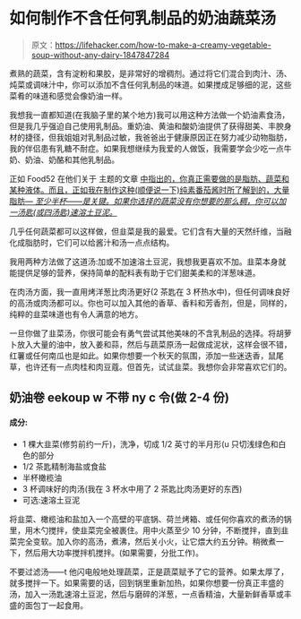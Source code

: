 # 如何制作不含任何乳制品的奶油蔬菜汤

> 原文：<https://lifehacker.com/how-to-make-a-creamy-vegetable-soup-without-any-dairy-1847847284>

煮熟的蔬菜，含有淀粉和果胶，是非常好的增稠剂。通过将它们混合到肉汁、汤、炖菜或调味汁中，你可以添加不含任何乳制品的味道。如果搅成足够细的泥，这些菜肴的味道和感觉会像奶油一样。



我想我一直都知道(在我脑子里的某个地方)我可以用这种方法做一个奶油素食汤，但是我几乎强迫自己使用乳制品。重奶油、黄油和酸奶油提供了获得甜美、丰腴身材的捷径，但我姐姐对乳制品过敏，我爸爸出于健康原因正在努力减少动物脂肪，我的伴侣患有乳糖不耐症。如果我想继续为我爱的人做饭，我需要学会少吃一点牛奶、奶油、奶酪和其他乳制品。

正如 Food52 在他们关于 主题的文章 [中指出的，你真正需要做的是脂肪、蔬菜和某种液体。而且，正如我在制作这种(顺便说一下)纯素番茄酱时所了解到的，大量脂肪— *至少半杯——是关键。如果你选择的蔬菜没有你想要的那么稠，你可以加一汤匙(或四汤匙)速溶土豆泥。*](https://food52.com/blog/26560-how-to-make-creamy-vegetable-soups)

几乎任何蔬菜都可以这样做，但韭菜是我的最爱。它们含有大量的天然纤维，当融化成脂肪时，它们可以给酱汁和汤一点点结构。

我用两种方法做了这道汤:加或不加速溶土豆泥，我想我更喜欢不加。韭菜本身就能提供足够的营养，保持简单的配料表有助于它们甜美柔和的洋葱味道。

在肉汤方面，我一直用烤洋葱比肉汤更好(2 茶匙在 3 杯热水中)，但任何调味良好的高汤或肉汤都可以。你也可以加入其他的香草、香料和芳香剂，但是，同样的，纯粹的韭菜味道也有令人满意的地方。

一旦你做了韭菜汤，你很可能会有勇气尝试其他美味的不含乳制品的选择。将胡萝卜放入大量的油中，放入姜和蒜，然后与蔬菜原汤一起做成泥状，这样会很不错，红薯或任何南瓜也是如此。如果你想要一个秋天的氛围，添加一些迷迭香，鼠尾草，也许还有一点肉桂和肉豆蔻。但首先，试试韭菜。我想你会非常喜欢它们的。

## 奶油卷 eekoup w 不带 ny c 令(做 2-4 份)

#### 成分:

*   1 棵大韭菜(修剪前约一斤)，洗净，切成 1/2 英寸的半月形(u 只切浅绿色和白色的部分
*   1/2 茶匙精制海盐或食盐
*   半杯橄榄油
*   3 杯调味好的肉汤(我在 3 杯水中用了 2 茶匙比肉汤更好的东西)
*   可选:速溶土豆泥

将韭菜、橄榄油和盐加入一个高壁的平底锅、荷兰烤箱、或任何你喜欢的煮汤的锅里，用木勺搅拌，使韭菜完全被裹住。用中火蒸至少 10 分钟，不断搅拌，直到韭菜完全变软。加入你的高汤，煮沸，然后关小火，让它煨大约五分钟。稍微煮一下，然后用大功率搅拌机搅拌。(如果需要，分批工作)。

不要过滤汤——t 他闪电般地处理蔬菜，正是蔬菜赋予了它的营养。如果太厚了，就多搅拌一下。如果需要的话，回到锅里重新加热，如果你想要一份真正丰盛的汤，加入一汤匙速溶土豆泥，然后与磨碎的洋葱，一点香精油，大量新鲜香草或丰盛的面包丁一起食用。